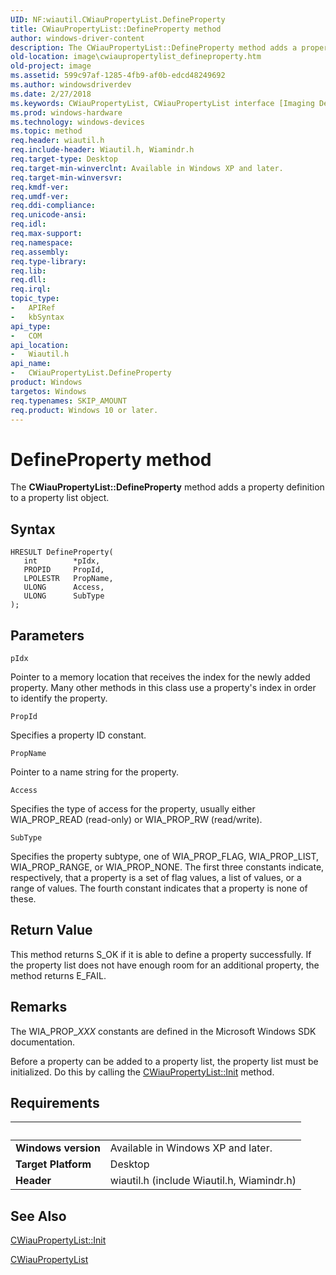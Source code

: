 ```yaml
---
UID: NF:wiautil.CWiauPropertyList.DefineProperty
title: CWiauPropertyList::DefineProperty method
author: windows-driver-content
description: The CWiauPropertyList::DefineProperty method adds a property definition to a property list object.
old-location: image\cwiaupropertylist_defineproperty.htm
old-project: image
ms.assetid: 599c97af-1285-4fb9-af0b-edcd48249692
ms.author: windowsdriverdev
ms.date: 2/27/2018
ms.keywords: CWiauPropertyList, CWiauPropertyList interface [Imaging Devices], DefineProperty method, CWiauPropertyList::DefineProperty, DefineProperty method [Imaging Devices], DefineProperty method [Imaging Devices], CWiauPropertyList interface, DefineProperty,CWiauPropertyList.DefineProperty, image.cwiaupropertylist_defineproperty, wiauFncs_8be9dc72-0d8c-4894-aab0-47a312d9fae7.xml, wiautil/CWiauPropertyList::DefineProperty
ms.prod: windows-hardware
ms.technology: windows-devices
ms.topic: method
req.header: wiautil.h
req.include-header: Wiautil.h, Wiamindr.h
req.target-type: Desktop
req.target-min-winverclnt: Available in Windows XP and later.
req.target-min-winversvr: 
req.kmdf-ver: 
req.umdf-ver: 
req.ddi-compliance: 
req.unicode-ansi: 
req.idl: 
req.max-support: 
req.namespace: 
req.assembly: 
req.type-library: 
req.lib: 
req.dll: 
req.irql: 
topic_type:
-	APIRef
-	kbSyntax
api_type:
-	COM
api_location:
-	Wiautil.h
api_name:
-	CWiauPropertyList.DefineProperty
product: Windows
targetos: Windows
req.typenames: SKIP_AMOUNT
req.product: Windows 10 or later.
---
```



# DefineProperty method
The <b>CWiauPropertyList::DefineProperty</b> method adds a property definition to a property list object.

## Syntax

````
HRESULT DefineProperty(
   int        *pIdx,
   PROPID     PropId,
   LPOLESTR   PropName,
   ULONG      Access,
   ULONG      SubType
);
````

## Parameters

`pIdx`

Pointer to a memory location that receives the index for the newly added property. Many other methods in this class use a property's index in order to identify the property.

`PropId`

Specifies a property ID constant.

`PropName`

Pointer to a name string for the property.

`Access`

Specifies the type of access for the property, usually either WIA_PROP_READ (read-only) or WIA_PROP_RW (read/write).

`SubType`

Specifies the property subtype, one of WIA_PROP_FLAG, WIA_PROP_LIST, WIA_PROP_RANGE, or WIA_PROP_NONE. The first three constants indicate, respectively, that a property is a set of flag values, a list of values, or a range of values. The fourth constant indicates that a property is none of these.


## Return Value

This method returns S_OK if it is able to define a property successfully. If the property list does not have enough room for an additional property, the method returns E_FAIL.

## Remarks

The WIA_PROP_<i>XXX</i> constants are defined in the Microsoft Windows SDK documentation.

Before a property can be added to a property list, the property list must be initialized. Do this by calling the <a href="https://msdn.microsoft.com/library/windows/hardware/ff540396">CWiauPropertyList::Init</a> method.

## Requirements
| &nbsp; | &nbsp; |
| ---- |:---- |
| **Windows version** | Available in Windows XP and later.  |
| **Target Platform** | Desktop |
| **Header** | wiautil.h (include Wiautil.h, Wiamindr.h) |

## See Also

<a href="https://msdn.microsoft.com/library/windows/hardware/ff540396">CWiauPropertyList::Init</a>



<a href="..\wiautil\nl-wiautil-cwiaupropertylist.md">CWiauPropertyList</a>